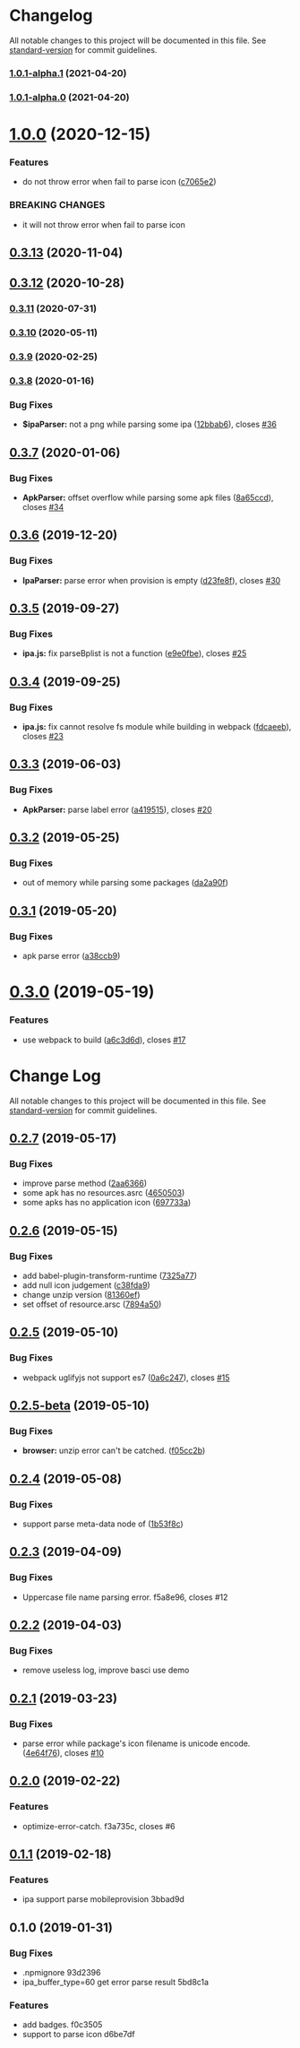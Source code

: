 # Changelog

All notable changes to this project will be documented in this file. See [standard-version](https://github.com/conventional-changelog/standard-version) for commit guidelines.

### [1.0.1-alpha.1](https://github.com/chenquincy/app-info-parser/compare/v1.0.1-alpha.0...v1.0.1-alpha.1) (2021-04-20)

### [1.0.1-alpha.0](https://github.com/chenquincy/app-info-parser/compare/v1.0.0...v1.0.1-alpha.0) (2021-04-20)

<a name="1.0.0"></a>
# [1.0.0](https://github.com/chenquincy/app-info-parser/compare/v0.3.13...v1.0.0) (2020-12-15)


### Features

* do not throw error when fail to parse icon ([c7065e2](https://github.com/chenquincy/app-info-parser/commit/c7065e2))


### BREAKING CHANGES

* it will not throw error when fail to parse icon



<a name="0.3.13"></a>
## [0.3.13](https://github.com/chenquincy/app-info-parser/compare/v0.3.12...v0.3.13) (2020-11-04)



<a name="0.3.12"></a>
## [0.3.12](https://github.com/chenquincy/app-info-parser/compare/v0.3.11...v0.3.12) (2020-10-28)



<a name="0.3.11"></a>
### [0.3.11](https://github.com/chenquincy/app-info-parser/compare/v0.3.10...v0.3.11) (2020-07-31)

### [0.3.10](https://github.com/chenquincy/app-info-parser/compare/v0.3.9...v0.3.10) (2020-05-11)

### [0.3.9](https://personal.github.com/chenquincy/app-info-parser/compare/v0.3.8...v0.3.9) (2020-02-25)

### [0.3.8](https://personal.github.com/chenquincy/app-info-parser/compare/v0.3.7...v0.3.8) (2020-01-16)


### Bug Fixes

* **$ipaParser:** not a png while parsing some ipa ([12bbab6](https://personal.github.com/chenquincy/app-info-parser/commit/12bbab6b6387f1d79bf9345f5639f960b897a20c)), closes [#36](https://personal.github.com/chenquincy/app-info-parser/issues/36)

## [0.3.7](https://personal.github.com/chenquincy/app-info-parser/compare/v0.3.6...v0.3.7) (2020-01-06)


### Bug Fixes

* **ApkParser:** offset overflow while parsing some apk files ([8a65ccd](https://personal.github.com/chenquincy/app-info-parser/commit/8a65ccd)), closes [#34](https://personal.github.com/chenquincy/app-info-parser/issues/34)



## [0.3.6](https://personal.github.com/chenquincy/app-info-parser/compare/v0.3.5...v0.3.6) (2019-12-20)


### Bug Fixes

* **IpaParser:** parse error when provision is empty ([d23fe8f](https://personal.github.com/chenquincy/app-info-parser/commit/d23fe8f)), closes [#30](https://personal.github.com/chenquincy/app-info-parser/issues/30)



## [0.3.5](https://personal.github.com/chenquincy/app-info-parser/compare/v0.3.4...v0.3.5) (2019-09-27)


### Bug Fixes

* **ipa.js:** fix parseBplist is not a function ([e9e0fbe](https://personal.github.com/chenquincy/app-info-parser/commit/e9e0fbe)), closes [#25](https://personal.github.com/chenquincy/app-info-parser/issues/25)



## [0.3.4](https://personal.github.com/chenquincy/app-info-parser/compare/v0.3.3...v0.3.4) (2019-09-25)


### Bug Fixes

* **ipa.js:** fix cannot resolve fs module while building in webpack ([fdcaeeb](https://personal.github.com/chenquincy/app-info-parser/commit/fdcaeeb)), closes [#23](https://personal.github.com/chenquincy/app-info-parser/issues/23)



## [0.3.3](https://personal.github.com/chenquincy/app-info-parser/compare/v0.3.2...v0.3.3) (2019-06-03)


### Bug Fixes

* **ApkParser:** parse label error ([a419515](https://personal.github.com/chenquincy/app-info-parser/commit/a419515)), closes [#20](https://personal.github.com/chenquincy/app-info-parser/issues/20)



## [0.3.2](https://personal.github.com/chenquincy/app-info-parser/compare/v0.3.1...v0.3.2) (2019-05-25)


### Bug Fixes

* out of memory while parsing some packages ([da2a90f](https://personal.github.com/chenquincy/app-info-parser/commit/da2a90f))



## [0.3.1](https://personal.github.com/chenquincy/app-info-parser/compare/v0.3.0...v0.3.1) (2019-05-20)


### Bug Fixes

* apk parse error ([a38ccb9](https://personal.github.com/chenquincy/app-info-parser/commit/a38ccb9))


<a name="0.3.0"></a>
# [0.3.0](https://github.com/chenquincy/app-info-parser/compare/v0.2.7...v0.3.0) (2019-05-19)


### Features

* use webpack to build ([a6c3d6d](https://github.com/chenquincy/app-info-parser/commit/a6c3d6d)), closes [#17](https://github.com/chenquincy/app-info-parser/issues/17)



# Change Log

All notable changes to this project will be documented in this file. See [standard-version](https://github.com/conventional-changelog/standard-version) for commit guidelines.

## [0.2.7](https://personal.github.com/chenquincy/app-info-parser/compare/v0.2.6...v0.2.7) (2019-05-17)


### Bug Fixes

* improve parse method ([2aa6366](https://personal.github.com/chenquincy/app-info-parser/commit/2aa6366))
* some apk has no resources.asrc ([4650503](https://personal.github.com/chenquincy/app-info-parser/commit/4650503))
* some apks has no application icon ([697733a](https://personal.github.com/chenquincy/app-info-parser/commit/697733a))



## [0.2.6](https://personal.github.com/chenquincy/app-info-parser/compare/v0.2.5...v0.2.6) (2019-05-15)


### Bug Fixes

* add babel-plugin-transform-runtime ([7325a77](https://personal.github.com/chenquincy/app-info-parser/commit/7325a77))
* add null icon judgement ([c38fda9](https://personal.github.com/chenquincy/app-info-parser/commit/c38fda9))
* change unzip version ([81360ef](https://personal.github.com/chenquincy/app-info-parser/commit/81360ef))
* set offset of resource.arsc ([7894a50](https://personal.github.com/chenquincy/app-info-parser/commit/7894a50))



## [0.2.5](https://github.com/chenquincy/app-info-parser/compare/v0.2.5-beta...v0.2.5) (2019-05-10)


### Bug Fixes

* webpack uglifyjs not support es7 ([0a6c247](https://github.com/chenquincy/app-info-parser/commit/0a6c247)), closes [#15](https://github.com/chenquincy/app-info-parser/issues/15)



## [0.2.5-beta](https://github.com/chenquincy/app-info-parser/compare/v0.2.4...v0.2.5-beta) (2019-05-10)


### Bug Fixes

* **browser:** unzip error can't be catched. ([f05cc2b](https://github.com/chenquincy/app-info-parser/commit/f05cc2b))



## [0.2.4](https://github.com/chenquincy/app-info-parser/compare/v0.2.3...v0.2.4) (2019-05-08)


### Bug Fixes

* support parse meta-data node of <application> ([1b53f8c](https://github.com/chenquincy/app-info-parser/commit/1b53f8c))



## [0.2.3](https://github.com/chenquincy/app-info-parser/compare/v0.2.2...v0.2.3) (2019-04-09)

### Bug Fixes

- Uppercase file name parsing error. f5a8e96, closes #12



## [0.2.2](https://github.com/chenquincy/app-info-parser/compare/v0.2.1...v0.2.2) (2019-04-03)

### Bug Fixes

- remove useless log, improve basci use demo



## [0.2.1](https://github.com/chenquincy/app-info-parser/compare/v0.2.0...v0.2.1) (2019-03-23)

### Bug Fixes

- parse error while package's icon filename is unicode encode. ([4e64f76](https://github.com/chenquincy/app-info-parser/commit/4e64f76)), closes [#10](https://github.com/chenquincy/app-info-parser/issues/10)



## [0.2.0](https://github.com/chenquincy/app-info-parser/compare/v0.1.1...v0.2.0) (2019-02-22)

### Features

- optimize-error-catch. f3a735c, closes #6



## [0.1.1](https://github.com/chenquincy/app-info-parser/compare/v0.1.0...v0.1.1) (2019-02-18)

### Features

- ipa support parse mobileprovision 3bbad9d



## 0.1.0 (2019-01-31)

### Bug Fixes

- .npmignore 93d2396
- ipa_buffer_type=60 get error parse result 5bd8c1a

### Features

- add badges. f0c3505
- support to parse icon d6be7df